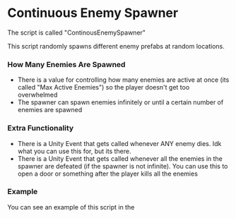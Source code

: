 
# Continuous Enemy Spawner

The script is called "ContinousEnemySpawner"

This script randomly spawns different enemy prefabs at random locations.

### How Many Enemies Are Spawned
- There is a value for controlling how many enemies are active at once (its called "Max Active Enemies") so the player doesn't get too overwhelmed
- The spawner can spawn enemies infinitely or until a certain number of enemies are spawned

### Extra Functionality
- There is a Unity Event that gets called whenever ANY enemy dies. Idk what you can use this for, but its there.
- There is a Unity Event that gets called whenever all the enemies in the spawner are defeated (if the spawner is not infinite). You can use this to open a door or something after the player kills all the enemies

### Example
You can see an example of this script in the 
